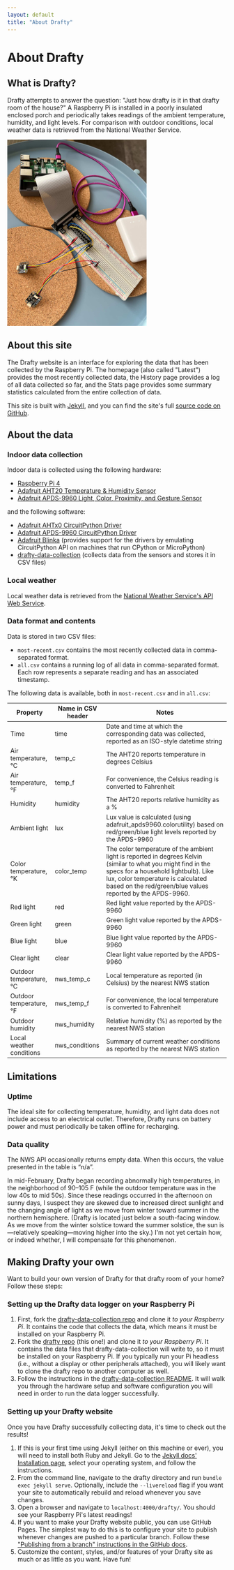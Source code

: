 ```yaml
---
layout: default
title: "About Drafty"
---
```

# About Drafty

## What is Drafty?
Drafty attempts to answer the question: "Just how drafty is it in that drafty room of the house?" A Raspberry Pi is installed in a poorly insulated enclosed porch and periodically takes readings of the ambient temperature, humidity, and light levels. For comparison with outdoor conditions, local weather data is retrieved from the National Weather Service.

<img src="assets/img/drafty.jpg" alt="A Raspberry Pi plugged into a battery pack and also connected to two small sensor boards via a ribbon cable, breakout board, and jumper cables" style="max-width: 20rem;" />

## About this site
The Drafty website is an interface for exploring the data that has been collected by the Raspberry Pi. The homepage (also called "Latest") provides the most recently collected data, the History page provides a log of all data collected so far, and the Stats page provides some summary statistics calculated from the entire collection of data.

This site is built with [Jekyll](https://jekyllrb.com/), and you can find the site's full [source code on GitHub](https://github.com/emilyanndavis/drafty).

## About the data
### Indoor data collection
Indoor data is collected using the following hardware:
- [Raspberry Pi 4](https://www.raspberrypi.com/products/raspberry-pi-4-model-b/)
- [Adafruit AHT20 Temperature & Humidity Sensor](https://learn.adafruit.com/adafruit-aht20)
- [Adafruit APDS-9960 Light, Color, Proximity, and Gesture Sensor](https://learn.adafruit.com/adafruit-apds9960-breakout)

and the following software:
- [Adafruit AHTx0 CircuitPython Driver](https://docs.circuitpython.org/projects/ahtx0/en/latest/)
- [Adafruit APDS-9960 CircuitPython Driver](https://docs.circuitpython.org/projects/apds9960/en/latest/)
- [Adafruit Blinka](https://pypi.org/project/Adafruit-Blinka/) (provides support for the drivers by emulating CircuitPython API on machines that run CPython or MicroPython)
- [drafty-data-collection](https://github.com/emilyanndavis/drafty-data-collection) (collects data from the sensors and stores it in CSV files)

### Local weather 
Local weather data is retrieved from the [National Weather Service's API Web Service](https://www.weather.gov/documentation/services-web-api).

### Data format and contents
Data is stored in two CSV files:
- `most-recent.csv` contains the most recently collected data in comma-separated format.
- `all.csv` contains a running log of all data in comma-separated format. Each row represents a separate reading and has an associated timestamp.

The following data is available, both in `most-recent.csv` and in `all.csv`:

<div class="table-container">
  <table class="table--about-the-data">
    <thead>
      <tr>
        <th scope="col">Property</th>
        <th scope="col">Name in CSV header</th>
        <th scope="col">Notes</th>
      </tr>
    </thead>
    <tbody>
      <tr>
        <td>Time</td>
        <td>time</td>
        <td>Date and time at which the corresponding data was collected, reported as an ISO-style datetime string</td>
      </tr>
      <tr>
        <td>Air temperature, &deg;C</td>
        <td>temp_c</td>
        <td>The AHT20 reports temperature in degrees Celsius</td>
      </tr>
      <tr>
        <td>Air temperature, &deg;F</td>
        <td>temp_f</td>
        <td>For convenience, the Celsius reading is converted to Fahrenheit</td>
      </tr>
      <tr>
        <td>Humidity</td>
        <td>humidity</td>
        <td>The AHT20 reports relative humidity as a %</td>
      </tr>
      <tr>
        <td>Ambient light</td>
        <td>lux</td>
        <td>Lux value is calculated (using adafruit_apds9960.colorutility) based on red/green/blue light levels reported by the APDS-9960</td>
      </tr>
      <tr>
        <td>Color temperature, &deg;K</td>
        <td>color_temp</td>
        <td>The color temperature of the ambient light is reported in degrees Kelvin (similar to what you might find in the specs for a household lightbulb). Like lux, color temperature is calculated based on the red/green/blue values reported by the APDS-9960.</td>
      </tr>
      <tr>
        <td>Red light</td>
        <td>red</td>
        <td>Red light value reported by the APDS-9960</td>
      </tr>
      <tr>
        <td>Green light</td>
        <td>green</td>
        <td>Green light value reported by the APDS-9960</td>
      </tr>
      <tr>
        <td>Blue light</td>
        <td>blue</td>
        <td>Blue light value reported by the APDS-9960</td>
      </tr>
      <tr>
        <td>Clear light</td>
        <td>clear</td>
        <td>Clear light value reported by the APDS-9960</td>
      </tr>
      <tr>
        <td>Outdoor temperature, &deg;C</td>
        <td>nws_temp_c</td>
        <td>Local temperature as reported (in Celsius) by the nearest NWS station</td>
      </tr>
      <tr>
        <td>Outdoor temperature, &deg;F</td>
        <td>nws_temp_f</td>
        <td>For convenience, the local temperature is converted to Fahrenheit</td>
      </tr>
      <tr>
        <td>Outdoor humidity</td>
        <td>nws_humidity</td>
        <td>Relative humidity (%) as reported by the nearest NWS station</td>
      </tr>
      <tr>
        <td>Local weather conditions</td>
        <td>nws_conditions</td>
        <td>Summary of current weather conditions as reported by the nearest NWS station</td>
      </tr>
    </tbody>
  </table>
</div>


## Limitations
### Uptime
The ideal site for collecting temperature, humidity, and light data does not include access to an electrical outlet. Therefore, Drafty runs on battery power and must periodically be taken offline for recharging. 

### Data quality
The NWS API occasionally returns empty data. When this occurs, the value presented in the table is “n/a”. 

In mid-February, Drafty began recording abnormally high temperatures, in the neighborhood of 90–105 F (while the outdoor temperature was in the low 40s to mid 50s). Since these readings occurred in the afternoon on sunny days, I suspect they are skewed due to increased direct sunlight and the changing angle of light as we move from winter toward summer in the northern hemisphere. (Drafty is located just below a south-facing window. As we move from the winter solstice toward the summer solstice, the sun is—relatively speaking—moving higher into the sky.) I'm not yet certain how, or indeed whether, I will compensate for this phenomenon.

## Making Drafty your own
Want to build your own version of Drafty for that drafty room of your home? Follow these steps:

### Setting up the Drafty data logger on your Raspberry Pi
1. First, fork the [drafty-data-collection repo](https://github.com/emilyanndavis/drafty-data-collection) and clone it _to your Raspberry Pi_. It contains the code that collects the data, which means it must be installed on your Raspberry Pi.
2. Fork the [drafty repo](https://github.com/emilyanndavis/drafty) (this one!) and clone it _to your Raspberry Pi_. It contains the data files that drafty-data-collection will write to, so it must be installed on your Raspberry Pi. If you typically run your Pi headless (i.e., without a display or other peripherals attached), you will likely want to clone the drafty repo to another computer as well.
3. Follow the instructions in the [drafty-data-collection README](https://github.com/emilyanndavis/drafty-data-collection/blob/main/README.md). It will walk you through the hardware setup and software configuration you will need in order to run the data logger successfully.

### Setting up your Drafty website
Once you have Drafty successfully collecting data, it's time to check out the results!

1. If this is your first time using Jekyll (either on this machine or ever), you will need to install both Ruby and Jekyll. Go to the [Jekyll docs' Installation page](https://jekyllrb.com/docs/installation/), select your operating system, and follow the instructions.
2. From the command line, navigate to the drafty directory and run `bundle exec jekyll serve`. Optionally, include the `--livereload` flag if you want your site to automatically rebuild and reload whenever you save changes.
3. Open a browser and navigate to `localhost:4000/drafty/`. You should see your Raspberry Pi's latest readings!
4. If you want to make your Drafty website public, you can use GitHub Pages. The simplest way to do this is to configure your site to publish whenever changes are pushed to a particular branch. Follow these ["Publishing from a branch" instructions in the GitHub docs](https://docs.github.com/en/pages/getting-started-with-github-pages/configuring-a-publishing-source-for-your-github-pages-site#publishing-from-a-branch).
5. Customize the content, styles, and/or features of your Drafty site as much or as little as you want. Have fun!
